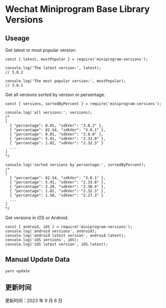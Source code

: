 
# Wechat Miniprogram Base Library Versions

## Useage

Get latest or most popular version:

```;
const { latest, mostPopular } = require('miniprogram-versions');

console.log('The latest version:', latest);
// 3.0.2

console.log('The most popular version:', mostPopular);
// 3.0.1

```

Get all versions sorted by version or persentage.

```
const { versions, sortedByPercent } = require('miniprogram-versions');

console.log('all versions:', versions);
/*
[
  { "percentage": 0.01, "sdkVer": "3.0.2" },
  { "percentage": 82.54, "sdkVer": "3.0.1" },
  { "percentage": 0.01, "sdkVer": "3.0.0" },
  { "percentage": 5.41, "sdkVer": "2.33.0" },
  { "percentage": 1.82, "sdkVer": "2.32.3" }
  ...
]
*/

console.log('sorted versions by persentage:', sortedByPercent);
/*
[
  { "percentage": 82.54, "sdkVer": "3.0.1" },
  { "percentage": 5.41, "sdkVer": "2.33.0" },
  { "percentage": 2.29, "sdkVer": "2.30.4" },
  { "percentage": 1.82, "sdkVer": "2.32.3" },
  { "percentage": 1.58, "sdkVer": "2.27.3" }
  ...
]
*/
```

Get versions in iOS or Android.

```
const { android, iOS } = require('miniprogram-versions');
console.log('android versions', android);
console.log('android latest version', android.latest);
console.log('iOS versions', iOS);
console.log('iOS latest version', iOS.latest);
```

## Manual Update Data

```
yarn update
```

## 更新时间

更新时间：2023 年 9 月 6 日
